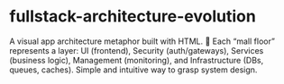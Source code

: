 # fullstack-architecture-evolution
A visual app architecture metaphor built with HTML. 🏬 Each “mall floor” represents a layer: UI (frontend), Security (auth/gateways), Services (business logic), Management (monitoring), and Infrastructure (DBs, queues, caches). Simple and intuitive way to grasp system design.

